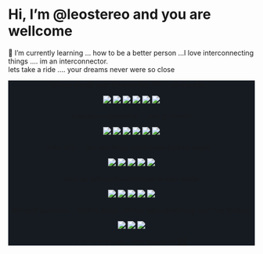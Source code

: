 

# Hi, I’m @leostereo and you are wellcome<br />
🌱 I’m currently learning ... how to be a better person ...I love interconnecting things .... im an interconnector.<br />
lets take a ride .... your dreams never were so close

<div id="badges" style="background:#161b22; text-align:center;">


Where would your dreams live ??? ... let me see ...

  <img src="https://img.shields.io/badge/Linux-161b22?style=for-the-badge&logo=linux&logoColor=white"/>
    <img src="https://img.shields.io/badge/aws-161b22?style=for-the-badge&logo=amazon-aws&logoColor=white"/>
    <img src="https://img.shields.io/badge/docker-161b22?style=for-the-badge&logo=docker&logoColor=white"/>
    <img src="https://img.shields.io/badge/firebase-161b22?style=for-the-badge&logo=firebase&logoColor=white"/>
    <img src="https://img.shields.io/badge/mosquitto-161b22?style=for-the-badge&logo=eclipsemosquitto&logoColor=white"/>
    <img src="https://img.shields.io/badge/RaspberryPi-161b22?style=for-the-badge&logo=Raspberry-Pi&logoColor=white"/>
  
  Choose a spaceship ... and go for it!!

  <img src="https://img.shields.io/badge/php-161b22?style=for-the-badge&logo=php&logoColor=white"/>
  <img src="https://img.shields.io/badge/c-161b22?style=for-the-badge&logo=c&logoColor=white"/>
    <img src="https://img.shields.io/badge/typecript-161b22?style=for-the-badge&logo=typescript&logoColor=white"/>
    <img src="https://img.shields.io/badge/JavaScript-161b22?style=for-the-badge&logo=JavaScript&logoColor=white"/>
    <img src="https://img.shields.io/badge/bash-161b22?style=for-the-badge&logo=shell&logoColor=white"/>
    <img src="https://img.shields.io/badge/perl-161b22?style=for-the-badge&logo=perl&logoColor=white"/>
    

  ohhh ohh ... we can bring some order before begin ...
  
  <img src="https://img.shields.io/badge/laravel-161b22?style=for-the-badge&logo=laravel&logoColor=white"/>
  <img src="https://img.shields.io/badge/slim-161b22?style=for-the-badge&logo=php&logoColor=white"/>
  <img src="https://img.shields.io/badge/vuejs-161b22?style=for-the-badge&logo=vuedotjs&logoColor=white"/>
  <img src="https://img.shields.io/badge/react-161b22?style=for-the-badge&logo=react&logoColor=white"/>
  <img src="https://img.shields.io/badge/espressif-161b22?style=for-the-badge&logo=espressif&logoColor=white"/>

... and we will need something to take notes ... 
  
<img src="https://img.shields.io/badge/postgres-161b22?style=for-the-badge&logo=postgres&logoColor=white"/>
<img src="https://img.shields.io/badge/mysql-161b22?style=for-the-badge&logo=mysql&logoColor=white"/>
<img src="https://img.shields.io/badge/mongo-161b22?style=for-the-badge&logo=mongodb&logoColor=white"/>
<img src="https://img.shields.io/badge/redis-161b22?style=for-the-badge&logo=redis&logoColor=white"/>
<img src="https://img.shields.io/badge/elk-161b22?style=for-the-badge&logo=elastic&logoColor=white"/>

ahh wait a minute ... before leave , let me take something from my toolbox.

  <img src="https://img.shields.io/badge/visual studio-161b22?style=for-the-badge&logo=visual-studio&logoColor=white"/>    
  <img src="https://img.shields.io/badge/git-161b22?style=for-the-badge&logo=git&logoColor=white"/>
  <img src="https://img.shields.io/badge/git-161b22?style=for-the-badge&logo=git&logoColor=white"/>

I think thats all ... lets doooo iiit 🚀🚀
  
  
</div>


<!---
leostereo/leostereo is a ✨ special ✨ repository because its `README.md` (this file) appears on your GitHub profile.
You can click the Preview link to take a look at your changes.
--->
